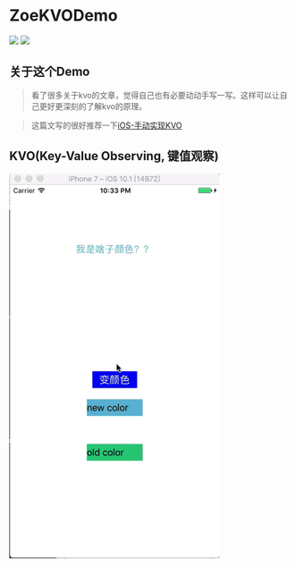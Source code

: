 # ZoeKVODemo
![](https://img.shields.io/badge/Title-ZoeKVODemo-ff69b4.svg)
![](https://img.shields.io/badge/Author-zoe-0f69b4.svg)
## 关于这个Demo
> 看了很多关于kvo的文章，觉得自己也有必要动动手写一写。这样可以让自己更好更深刻的了解kvo的原理。


> 这篇文写的很好推荐一下[iOS-手动实现KVO](http://www.jianshu.com/p/bf053a28accb)
## KVO(Key-Value Observing, 键值观察)

![](https://github.com/zzzzzzzzzzzzzoe/ZoeKVODemo/blob/master/gifFile/kvo.gif)
